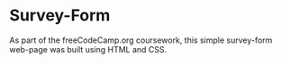 # Survey-Form
As part of the freeCodeCamp.org coursework, this simple survey-form web-page was built using HTML and CSS.
